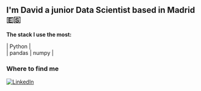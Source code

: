 #

## I'm David a junior Data Scientist based in Madrid 🇪🇸

**The stack I use the most:**

| Python    |  
| pandas | numpy |

<h3>Where to find me</h3>
<p><a href="https://www.linkedin.com/in/david-ortega-ward-6b81b9106/" target="_blank"><img alt="LinkedIn" src="https://img.shields.io/badge/linkedin-%230077B5.svg?&style=for-the-badge&logo=linkedin&logoColor=white" /></a>
</p>
